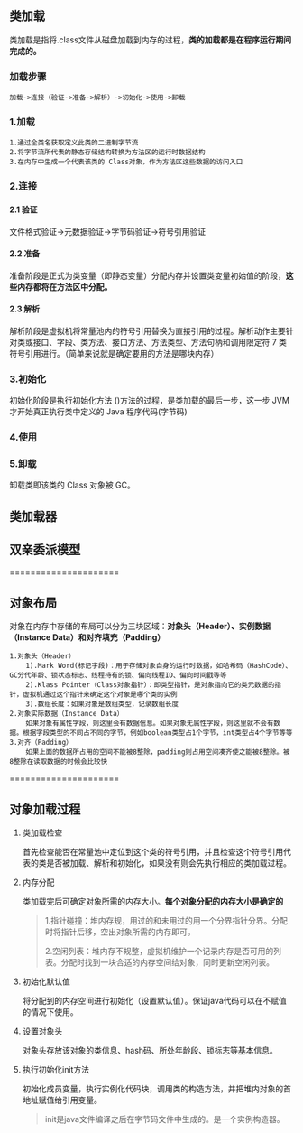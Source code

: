 ## 类加载
类加载是指将.class文件从磁盘加载到内存的过程，**类的加载都是在程序运行期间完成的。**
### 加载步骤
    加载->连接（验证->准备->解析）->初始化->使用->卸载 
### 1.加载
    1.通过全类名获取定义此类的二进制字节流
    2.将字节流所代表的静态存储结构转换为方法区的运行时数据结构
    3.在内存中生成一个代表该类的 Class对象，作为方法区这些数据的访问入口
### 2.连接
#### 2.1 验证
文件格式验证->元数据验证->字节码验证->符号引用验证
#### 2.2 准备
准备阶段是正式为类变量（即静态变量）分配内存并设置类变量初始值的阶段，**这些内存都将在方法区中分配。**
#### 2.3 解析
解析阶段是虚拟机将常量池内的符号引用替换为直接引用的过程。解析动作主要针对类或接口、字段、类方法、接口方法、方法类型、方法句柄和调用限定符 7 类符号引用进行。（简单来说就是确定要用的方法是哪块内存）
### 3.初始化
初始化阶段是执行初始化方法 <clinit> ()方法的过程，是类加载的最后一步，这一步 JVM 才开始真正执行类中定义的 Java 程序代码(字节码)
### 4.使用
### 5.卸载
卸载类即该类的 Class 对象被 GC。
## 类加载器 
## 双亲委派模型

=====================
## 对象布局
对象在内存中存储的布局可以分为三块区域：**对象头（Header）、实例数据（Instance Data）和对齐填充（Padding）**
    
    1.对象头（Header）
        1).Mark Word(标记字段)：用于存储对象自身的运行时数据，如哈希码（HashCode）、GC分代年龄、锁状态标志、线程持有的锁、偏向线程ID、偏向时间戳等等
        2).Klass Pointer（Class对象指针）：即类型指针，是对象指向它的类元数据的指针，虚拟机通过这个指针来确定这个对象是哪个类的实例
        3).数组长度：如果对象是数组类型，记录数组长度
    2.对象实际数据（Instance Data）
        如果对象有属性字段，则这里会有数据信息。如果对象无属性字段，则这里就不会有数据。根据字段类型的不同占不同的字节，例如boolean类型占1个字节，int类型占4个字节等等
    3.对齐（Padding）
        如果上面的数据所占用的空间不能被8整除，padding则占用空间凑齐使之能被8整除。被8整除在读取数据的时候会比较快
    

=====================        
## 对象加载过程
1. 类加载检查
    
    首先检查能否在常量池中定位到这个类的符号引用，并且检查这个符号引用代表的类是否被加载、解析和初始化，如果没有则会先执行相应的类加载过程。
2. 内存分配

    类加载完后可确定对象所需的内存大小。**每个对象分配的内存大小是确定的**

   >  1.指针碰撞：堆内存规，用过的和未用过的用一个分界指针分界。分配时将指针后移，空出对象所需的内存即可。
   > 
   >  2.空闲列表：堆内存不规整，虚拟机维护一个记录内存是否可用的列表。分配时找到一块合适的内存空间给对象，同时更新空闲列表。
3. 初始化默认值

    将分配到的内存空间进行初始化（设置默认值）。保证java代码可以在不赋值的情况下使用。
4. 设置对象头

    对象头存放该对象的类信息、hash码、所处年龄段、锁标志等基本信息。
5. 执行初始化init方法

   初始化成员变量，执行实例化代码块，调用类的构造方法，并把堆内对象的首地址赋值给引用变量。

   > init是java文件编译之后在字节码文件中生成的。是一个实例构造器。
